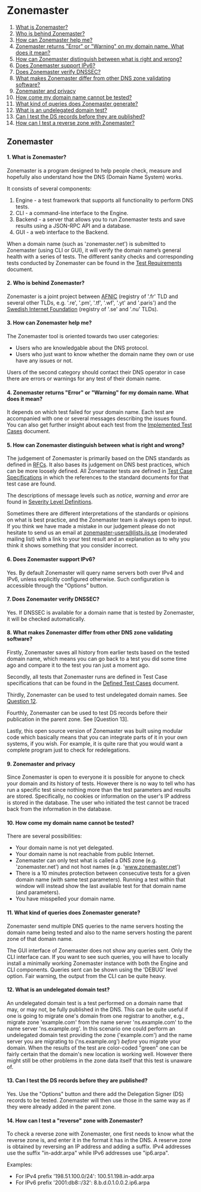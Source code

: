 Zonemaster
==========

1. [What is Zonemaster?](#q1)
2. [Who is behind Zonemaster?](#q2)
3. [How can Zonemaster help me?](#q3)
4. [Zonemaster returns "Error" or "Warning" on my domain name. What does it mean?](#q4)
5. [How can Zonemaster distinguish between what is right and wrong?](#q5)
6. [Does Zonemaster support IPv6?](#q6)
7. [Does Zonemaster verify DNSSEC?](#q7)
8. [What makes Zonemaster differ from other DNS zone validating software?](#q8)
9. [Zonemaster and privacy](#q9)
10. [How come my domain name cannot be tested?](#q10)
11. [What kind of queries does Zonemaster generate?](#q11)
12. [What is an undelegated domain test?](#q12)
13. [Can I test the DS records before they are published?](#q13)
14. [How can I test a reverse zone with Zonemaster?](#q14)

Zonemaster
----------

<a name="q1"></a>
#### 1. What is Zonemaster?
Zonemaster is a program designed to help people check, measure and
hopefully also understand how the DNS (Domain Name System) works.

It consists of several components:

  1. Engine - a test framework that supports all functionality to perform DNS tests.
  2. CLI - a command-line interface to the Engine.
  3. Backend - a server that allows you to run Zonemaster tests and save results using
     a JSON-RPC API and a database.
  4. GUI - a web interface to the Backend.

When a domain name (such as 'zonemaster.net') is submitted to Zonemaster (using CLI or
GUI), it will verify the domain name’s general health with a series of tests.
The different sanity checks and corresponding tests conducted by Zonemaster can be
found in the [Test Requirements] document.

<a name="q2"></a>
#### 2. Who is behind Zonemaster?
Zonemaster is a joint project between [AFNIC] (registry of '.fr' TLD and several other
TLDs, e.g. '.re', '.pm', '.tf', '.wf', '.yt' and '.paris') and the [Swedish Internet Foundation]
(registry of '.se' and '.nu' TLDs).

<a name="q3"></a>
#### 3. How can Zonemaster help me?
The Zonemaster tool is oriented towards two user categories:

  - Users who are knowledgable about the DNS protocol.
  - Users who just want to know whether the domain name they own or use
    have any issues or not.

Users of the second category should contact their DNS operator
in case there are errors or warnings for any test of their domain name.

<a name="q4"></a>
#### 4. Zonemaster returns "Error" or "Warning" for my domain name. What does it mean?
It depends on which test failed for your domain name.
Each test are accompanied with one or several messages describing the issues found.
You can also get further insight about each test from the [Implemented Test Cases] document.

<a name="q5"></a>
#### 5. How can Zonemaster distinguish between what is right and wrong?
The judgement of Zonemaster is primarily based on the DNS standards as defined in [RFCs].
It also bases its judgement on DNS best practices, which can be more loosely defined.
All Zonemaster tests are defined in [Test Case Specifications][Implemented Test Cases]
in which the references to the standard documents for that test case are found.

The descriptions of message levels such as *notice*, *warning* and *error* are found 
in [Severity Level Definitions].

Sometimes there are different interpretations of the standards or opinions on what is best practice,
and the Zonemaster team is always open to input.
If you think we have made a mistake in our judgement please do not hesitate to send us an email
at [zonemaster-users@lists.iis.se] (moderated mailing list) with a link to your test result
and an explanation as to why you think it shows something that you consider incorrect.

<a name="q6"></a>
#### 6. Does Zonemaster support IPv6?
Yes.
By default Zonemaster will query name servers both over IPv4 and IPv6, unless explicitly
configured otherwise.
Such configuration is accessible through the "Options" button.

<a name="q7"></a>
#### 7. Does Zonemaster verify DNSSEC?
Yes.
If DNSSEC is available for a domain name that is tested by Zonemaster, it will be
checked automatically.

<a name="q8"></a>
#### 8. What makes Zonemaster differ from other DNS zone validating software?
Firstly, Zonemaster saves all history from earlier tests based on the tested
domain name, which means you can go back to a test you did some time ago and compare it
to the test you ran just a moment ago.

Secondly, all tests that Zonemaster runs are defined in Test Case specifications that
can be found in the [Defined Test Cases] document.

Thirdly, Zonemaster can be used to test undelegated domain names.
See [Question 12].

Fourthly, Zonemaster can be used to test DS records before their publication in the parent zone.
See [Question 13].

Lastly, this open source version of Zonemaster was built using modular code
which basically means that you can integrate parts of it in your own systems, if you wish.
For example, it is quite rare that you would want a complete program just to check for
redelegations.

<a name="q9"></a>
#### 9. Zonemaster and privacy
Since Zonemaster is open to everyone it is possible for anyone to check your
domain and its history of tests.
However there is no way to tell who has run a specific test since nothing more than the test
parameters and results are stored.
Specifically, no cookies or information on the user's IP address is stored in the database.
The user who initiated the test cannot be traced back from the information in the database.

<a name="q10"></a>
#### 10. How come my domain name cannot be tested?
There are several possibilities:

- Your domain name is not yet delegated.
- Your domain name is not reachable from public Internet.
- Zonemaster can only test what is called a DNS zone (e.g. 'zonemaster.net') and not host names (e.g. 'www.zonemaster.net')
- There is a 10 minutes protection between consecutive tests for a given domain name (with same test parameters).
  Running a test within that window will instead show the last available test for that domain name (and parameters).
- You have misspelled your domain name.

<a name="q11"></a>
#### 11. What kind of queries does Zonemaster generate?
Zonemaster send multiple DNS queries to the name servers hosting the domain name being tested and
also to the name servers hosting the parent zone of that domain name.

The GUI interface of Zonemaster does not show any queries sent.
Only the CLI interface can. If you want to see such queries, you will have to locally install
a minimally working Zonemaster instance with both the Engine and CLI components.
Queries sent can be shown using the 'DEBUG' level option.
Fair warning, the output from the CLI can be quite heavy.

<a name="q12"></a>
#### 12. What is an undelegated domain test?
An undelegated domain test is a test performed on a domain name that may, or may not,
be fully published in the DNS.
This can be quite useful if one is going to migrate one's domain from one registrar to another,
e.g., migrate zone 'example.com' from the name server 'ns.example.com' to the name server 'ns.example.org'.
In this scenario one could perform an undelegated domain test providing the zone ('example.com')
and the name server you are migrating to ('ns.example.org') *before* you migrate your domain.
When the results of the test are color-coded "green" one can be fairly certain that the
domain's new location is working well.
However there might still be other problems in the zone data itself that this test is unaware of.

<a name="q13"></a>
#### 13. Can I test the DS records before they are published?
Yes.
Use the "Options" button and there add the Delegation Signer (DS) records to be tested.
Zonemaster will then use those in the same way as if they were already added in the parent zone.

<a name="q14"></a>
#### 14. How can I test a "reverse" zone with Zonemaster?
To check a reverse zone with Zonemaster, one first needs to know what the
reverse zone is, and enter it in the format it has in the DNS.
A reserve zone is obtained by reversing an IP address and adding a suffix.
IPv4 addresses use the suffix "in-addr.arpa" while IPv6 addresses
use "ip6.arpa".

Examples:
  - For IPv4 prefix '198.51.100.0/24': 100.51.198.in-addr.arpa
  - For IPv6 prefix '2001:db8::/32': 8.b.d.0.1.0.0.2.ip6.arpa

[AFNIC]:                                 https://www.afnic.fr/en/
[Defined Test Cases]:                    https://github.com/zonemaster/zonemaster/tree/master/docs/specifications/tests#list-of-defined-test-cases
[Implemented Test Cases]:                https://github.com/zonemaster/zonemaster/blob/master/docs/specifications/tests/ImplementedTestCases.md
[Question 12]:                           #q12
[RFCs]:                                  https://www.ietf.org/standards/rfcs/
[Severity Level Definitions]:            https://github.com/zonemaster/zonemaster/blob/master/docs/specifications/tests/SeverityLevelDefinitions.md
[Swedish Internet Foundation]:           https://internetstiftelsen.se/en/
[Test Requirements]:                     https://github.com/zonemaster/zonemaster/blob/master/docs/requirements/TestRequirements.md
[zonemaster-users@lists.iis.se]:         mailto:zonemaster-users@lists.iis.se